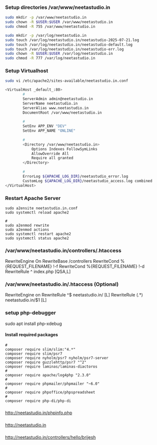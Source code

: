 ### Setup directories /var/www/neetastudio.in
```bash
sudo mkdir -p /var/www/neetastudio.in
sudo chown -R $USER:$USER /var/www/neetastudio.in
sudo chmod -R 755 /var/www/neetastudio.in

sudo mkdir -p /var/log/neetastudio.in
sudo touch /var/log/neetastudio.in/neetastudio-2025-07-21.log
sudo touch /var/log/neetastudio.in/neetastudio-default.log
sudo touch /var/log/neetastudio.in/neetastudio-err.log
sudo chown -R $USER:$USER /var/log/neetastudio.in
sudo chmod -R 777 /var/log/neetastudio.in
```

### Setup Virtualhost
```bash
sudo vi /etc/apache2/sites-available/neetastudio.in.conf

<VirtualHost _default_:80>
        #
        ServerAdmin admin@neetastudio.in
        ServerName neetastudio.in
        ServerAlias www.neetastudio.in
        DocumentRoot /var/www/neetastudio.in
        
        #
        SetEnv APP_ENV "DEV"
        SetEnv APP_NAME "ONLINE"
        
        #
        <Directory /var/www/neetastudio.in>
            Options Indexes FollowSymLinks
            AllowOverride All
            Require all granted
        </Directory>
        
        #
        ErrorLog ${APACHE_LOG_DIR}/neetastudio_error.log
        CustomLog ${APACHE_LOG_DIR}/neetastudio_access.log combined
</VirtualHost>
```


### Restart Apache Server 
```
sudo a2ensite neetastudio.in.conf
sudo systemctl reload apache2

#
sudo a2enmod rewrite
sudo a2enmod actions
sudo systemctl restart apache2
sudo systemctl status apache2
```

### /var/www/neetastudio.in/controllers/.htaccess
RewriteEngine On
RewriteBase /controllers
RewriteCond %{REQUEST_FILENAME} !-f
RewriteCond %{REQUEST_FILENAME} !-d
RewriteRule ^ index.php [QSA,L]

### /var/www/neetastudio.in/.htaccess (Optional)
RewriteEngine on
RewriteRule ^$ neetastudio.in/ [L]
RewriteRule (.*) neetastudio.in/$1 [L]

### setup php-debugger
sudo apt install php-xdebug


#### Install required packages
```
#
composer require slim/slim:"4.*"
composer require slim/psr7
composer require nyholm/psr7 nyholm/psr7-server
composer require guzzlehttp/psr7 "^2"
composer require laminas/laminas-diactoros
#
composer require apache/log4php "2.3.0"
#
composer require phpmailer/phpmailer "~6.0"
#
composer require phpoffice/phpspreadsheet
#
composer require php-di/php-di
```

###
http://neetastudio.in/phpinfo.php

###
http://neetastudio.in

###
http://neetastudio.in/controllers/hello/brijesh